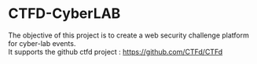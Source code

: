 # CTFD-CyberLAB
The objective of this project is to create a web security challenge platform for cyber-lab events.  
It supports the github ctfd project : https://github.com/CTFd/CTFd
